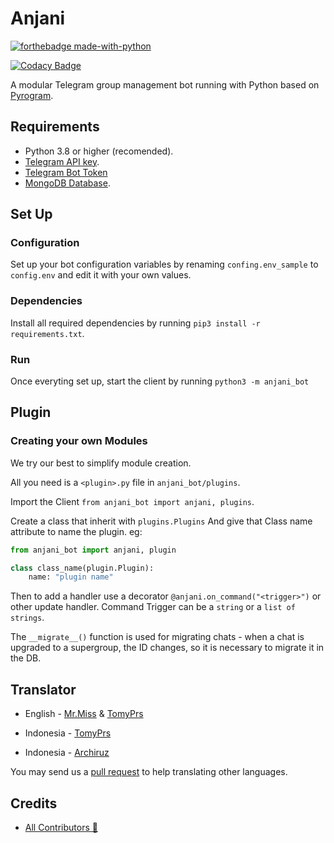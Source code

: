 # Anjani

[![forthebadge made-with-python](http://ForTheBadge.com/images/badges/made-with-python.svg)](https://www.python.org/)

[![Codacy Badge](https://app.codacy.com/project/badge/Grade/dea98029aaf248538a413e26aa2a194a)](https://www.codacy.com/gh/userbotindo/Anjani/dashboard?utm_source=github.com&amp;utm_medium=referral&amp;utm_content=userbotindo/Anjani&amp;utm_campaign=Badge_Grade)

A modular Telegram group management bot running with Python based on [Pyrogram](https://github.com/pyrogram/pyrogram).


## Requirements
 - Python 3.8 or higher (recomended).
 - [Telegram API key](https://docs.pyrogram.org/intro/setup#api-keys).
 - [Telegram Bot Token](https://t.me/botfather)
 - [MongoDB Database](https://cloud.mongodb.com/).


## Set Up

### Configuration
Set up your bot configuration variables by renaming `confing.env_sample` to `config.env` and edit it with your own values.

### Dependencies
Install all required dependencies by running
`pip3 install -r requirements.txt`.

### Run
Once everyting set up, start the client by running
`python3 -m anjani_bot`

## Plugin

### Creating your own Modules

We try our best to simplify module creation.

All you need is a `<plugin>.py` file in `anjani_bot/plugins`.

Import the Client `from anjani_bot import anjani, plugins`.

Create a class that inherit with `plugins.Plugins` And give that Class name attribute to name the plugin. eg:

```python
from anjani_bot import anjani, plugin

class class_name(plugin.Plugin):
    name: "plugin name"
```

Then to add a handler use a decorator `@anjani.on_command("<trigger>")` or other update handler. Command Trigger can be a `string` or a `list of strings`.

The `__migrate__()` function is used for migrating chats - when a chat is upgraded to a supergroup, the ID changes, so it is necessary to migrate it in the DB.

## Translator

  - English - [Mr.Miss](https://github.com/keselekpermen69) & [TomyPrs](https://github.com/TomyPrs)

  - Indonesia - [TomyPrs](https://github.com/TomyPrs)
  
  - Indonesia - [Archiruz](https://github.com/Archiruz)

You may send us a [pull request](https://github.com/userbotindo/Anjani/pulls) to help translating other languages.

## Credits

  - [All Contributors 👥](https://github.com/userbotindo/Anjani/graphs/contributors)
